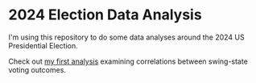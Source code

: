 # 2024 Election Data Analysis

I'm using this repository to do some data analyses around the 2024 US Presidential Election.

Check out [my first analysis](../code/swing_state_correlations) examining correlations between swing-state voting outcomes.